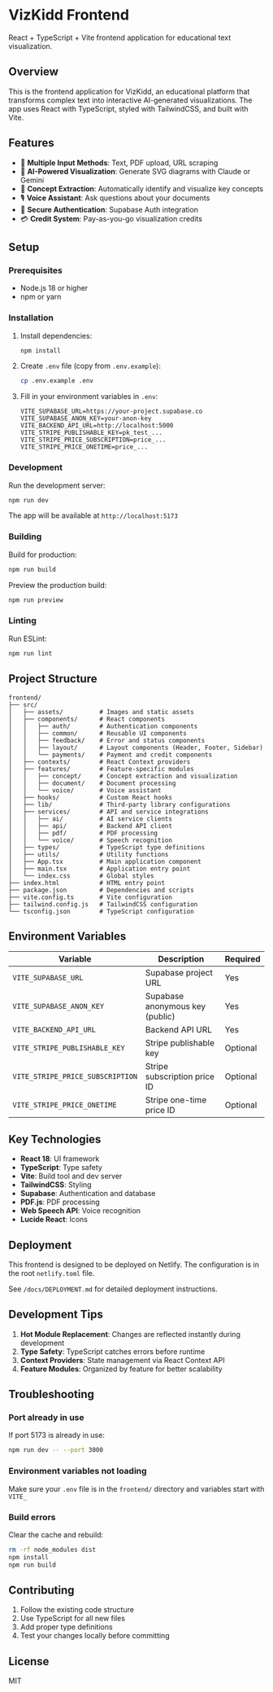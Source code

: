 # VizKidd Frontend

React + TypeScript + Vite frontend application for educational text visualization.

## Overview

This is the frontend application for VizKidd, an educational platform that transforms complex text into interactive AI-generated visualizations. The app uses React with TypeScript, styled with TailwindCSS, and built with Vite.

## Features

- 📄 **Multiple Input Methods**: Text, PDF upload, URL scraping
- 🤖 **AI-Powered Visualization**: Generate SVG diagrams with Claude or Gemini
- 🎯 **Concept Extraction**: Automatically identify and visualize key concepts
- 🎙️ **Voice Assistant**: Ask questions about your documents
- 🔐 **Secure Authentication**: Supabase Auth integration
- 💳 **Credit System**: Pay-as-you-go visualization credits

## Setup

### Prerequisites

- Node.js 18 or higher
- npm or yarn

### Installation

1. Install dependencies:
   ```bash
   npm install
   ```

2. Create `.env` file (copy from `.env.example`):
   ```bash
   cp .env.example .env
   ```

3. Fill in your environment variables in `.env`:
   ```env
   VITE_SUPABASE_URL=https://your-project.supabase.co
   VITE_SUPABASE_ANON_KEY=your-anon-key
   VITE_BACKEND_API_URL=http://localhost:5000
   VITE_STRIPE_PUBLISHABLE_KEY=pk_test_...
   VITE_STRIPE_PRICE_SUBSCRIPTION=price_...
   VITE_STRIPE_PRICE_ONETIME=price_...
   ```

### Development

Run the development server:
```bash
npm run dev
```

The app will be available at `http://localhost:5173`

### Building

Build for production:
```bash
npm run build
```

Preview the production build:
```bash
npm run preview
```

### Linting

Run ESLint:
```bash
npm run lint
```

## Project Structure

```
frontend/
├── src/
│   ├── assets/          # Images and static assets
│   ├── components/      # React components
│   │   ├── auth/        # Authentication components
│   │   ├── common/      # Reusable UI components
│   │   ├── feedback/    # Error and status components
│   │   ├── layout/      # Layout components (Header, Footer, Sidebar)
│   │   └── payments/    # Payment and credit components
│   ├── contexts/        # React Context providers
│   ├── features/        # Feature-specific modules
│   │   ├── concept/     # Concept extraction and visualization
│   │   ├── document/    # Document processing
│   │   └── voice/       # Voice assistant
│   ├── hooks/           # Custom React hooks
│   ├── lib/             # Third-party library configurations
│   ├── services/        # API and service integrations
│   │   ├── ai/          # AI service clients
│   │   ├── api/         # Backend API client
│   │   ├── pdf/         # PDF processing
│   │   └── voice/       # Speech recognition
│   ├── types/           # TypeScript type definitions
│   ├── utils/           # Utility functions
│   ├── App.tsx          # Main application component
│   ├── main.tsx         # Application entry point
│   └── index.css        # Global styles
├── index.html           # HTML entry point
├── package.json         # Dependencies and scripts
├── vite.config.ts       # Vite configuration
├── tailwind.config.js   # TailwindCSS configuration
└── tsconfig.json        # TypeScript configuration
```

## Environment Variables

| Variable | Description | Required |
|----------|-------------|----------|
| `VITE_SUPABASE_URL` | Supabase project URL | Yes |
| `VITE_SUPABASE_ANON_KEY` | Supabase anonymous key (public) | Yes |
| `VITE_BACKEND_API_URL` | Backend API URL | Yes |
| `VITE_STRIPE_PUBLISHABLE_KEY` | Stripe publishable key | Optional |
| `VITE_STRIPE_PRICE_SUBSCRIPTION` | Stripe subscription price ID | Optional |
| `VITE_STRIPE_PRICE_ONETIME` | Stripe one-time price ID | Optional |

## Key Technologies

- **React 18**: UI framework
- **TypeScript**: Type safety
- **Vite**: Build tool and dev server
- **TailwindCSS**: Styling
- **Supabase**: Authentication and database
- **PDF.js**: PDF processing
- **Web Speech API**: Voice recognition
- **Lucide React**: Icons

## Deployment

This frontend is designed to be deployed on Netlify. The configuration is in the root `netlify.toml` file.

See `/docs/DEPLOYMENT.md` for detailed deployment instructions.

## Development Tips

1. **Hot Module Replacement**: Changes are reflected instantly during development
2. **Type Safety**: TypeScript catches errors before runtime
3. **Context Providers**: State management via React Context API
4. **Feature Modules**: Organized by feature for better scalability

## Troubleshooting

### Port already in use
If port 5173 is already in use:
```bash
npm run dev -- --port 3000
```

### Environment variables not loading
Make sure your `.env` file is in the `frontend/` directory and variables start with `VITE_`

### Build errors
Clear the cache and rebuild:
```bash
rm -rf node_modules dist
npm install
npm run build
```

## Contributing

1. Follow the existing code structure
2. Use TypeScript for all new files
3. Add proper type definitions
4. Test your changes locally before committing

## License

MIT


